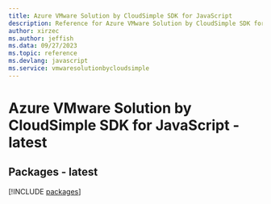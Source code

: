 ```yaml
---
title: Azure VMware Solution by CloudSimple SDK for JavaScript
description: Reference for Azure VMware Solution by CloudSimple SDK for JavaScript
author: xirzec
ms.author: jeffish
ms.data: 09/27/2023
ms.topic: reference
ms.devlang: javascript
ms.service: vmwaresolutionbycloudsimple
---
```

# Azure VMware Solution by CloudSimple SDK for JavaScript - latest
## Packages - latest
[!INCLUDE [packages](vmware-solution-by-cloudsimple-index.md)]